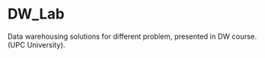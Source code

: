 # DW_Lab
 Data warehousing solutions for different problem, presented in DW course. (UPC University).
